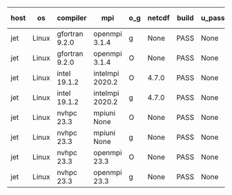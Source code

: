 

| host     | os       | compiler                              | mpi                      | o_g        | netcdf        | build       | u_pass          | u_fail          | s_pass            | s_fail            | e_pass             | e_fail             | nuopc_pass       | nuopc_fail       | artifacts link          |
|----------|----------|---------------------------------------|--------------------------|------------|---------------|-------------|-----------------|-----------------|-------------------|-------------------|--------------------|--------------------|------------------|------------------|-------------------------|
| jet | Linux | gfortran 9.2.0 | openmpi 3.1.4  | g | None  | PASS | None | None | None | None | None | None | None | None | <a href="https://github.com/esmf-org/esmf-test-artifacts/tree/38ab67471e7c12e363917a481e67568ba5621042/develop/gfortran/9.2.0/g/openmpi/3.1.4" target="_blank">38ab674</a> | 
| jet | Linux | gfortran 9.2.0 | openmpi 3.1.4  | O | None  | PASS | None | None | None | None | None | None | None | None | <a href="https://github.com/esmf-org/esmf-test-artifacts/tree/a95e05846a75649b4c32bcfa8b2e5860e2ef7d44/develop/gfortran/9.2.0/O/openmpi/3.1.4" target="_blank">a95e058</a> | 
| jet | Linux | intel 19.1.2 | intelmpi 2020.2  | O | 4.7.0  | PASS | None | None | None | None | None | None | None | None | <a href="https://github.com/esmf-org/esmf-test-artifacts/tree/39849d90551525727197be0385063222e41d92b7/develop/intel/19.1.2/O/intelmpi/2020.2" target="_blank">39849d9</a> | 
| jet | Linux | intel 19.1.2 | intelmpi 2020.2  | g | 4.7.0  | PASS | None | None | None | None | None | None | None | None | <a href="https://github.com/esmf-org/esmf-test-artifacts/tree/53b4839ac9d743a7b3690f15e4feb9ba09197844/develop/intel/19.1.2/g/intelmpi/2020.2" target="_blank">53b4839</a> | 
| jet | Linux | nvhpc 23.3 | mpiuni None  | O | None  | PASS | None | None | None | None | None | None | None | None | <a href="https://github.com/esmf-org/esmf-test-artifacts/tree/cfadcacf8aba138bbf8284f73cce9c60a7f7e734/develop/nvhpc/23.3/O/mpiuni/None" target="_blank">cfadcac</a> | 
| jet | Linux | nvhpc 23.3 | mpiuni None  | g | None  | PASS | None | None | None | None | None | None | None | None | <a href="https://github.com/esmf-org/esmf-test-artifacts/tree/e808ef48ce8d809a88a77c3e4e19b644517c7a26/develop/nvhpc/23.3/g/mpiuni/None" target="_blank">e808ef4</a> | 
| jet | Linux | nvhpc 23.3 | openmpi 23.3  | O | None  | PASS | None | None | None | None | None | None | None | None | <a href="https://github.com/esmf-org/esmf-test-artifacts/tree/2a2eee6c294034cac0e5aaec190f6b26de634142/develop/nvhpc/23.3/O/openmpi/23.3" target="_blank">2a2eee6</a> | 
| jet | Linux | nvhpc 23.3 | openmpi 23.3  | g | None  | PASS | None | None | None | None | None | None | None | None | <a href="https://github.com/esmf-org/esmf-test-artifacts/tree/63fb3efe321f0c9eadb1d1df1aec9f577de8c8a6/develop/nvhpc/23.3/g/openmpi/23.3" target="_blank">63fb3ef</a> | 
